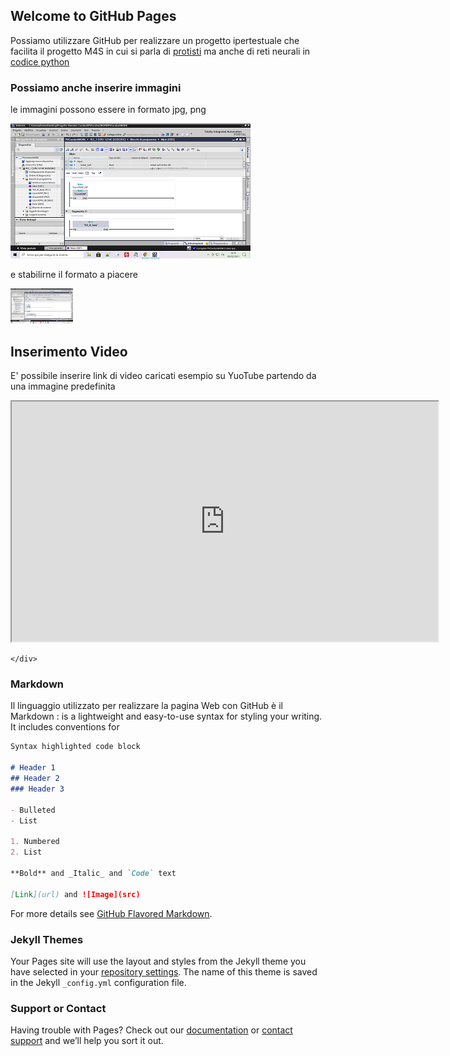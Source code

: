 ## Welcome to GitHub Pages

Possiamo utilizzare GitHub per realizzare un progetto ipertestuale che facilita il progetto M4S in cui si parla di [protisti](https://it.wikipedia.org/wiki/Protista) ma anche di reti neurali in [codice python](https://github.com/alberto-del-carlo/alberto-del-carlo.github.io/blob/main/object_detection_demo_ssd_async.py)

### Possiamo anche inserire immagini 
le immagini possono essere in formato jpg, png 

<img src="Immagine.png">

e stabilirne il formato a piacere

<img src="Immagine.png" width=100>

## Inserimento Video
E' possibile inserire link di video caricati esempio su YuoTube partendo da una immagine predefinita

<!DOCTYPE html>
 <html lang="it"> 

<body>
    <div class="container">
         <!-- finestra popup 3 -->
        <a href="#x" class="overlay" id="win3"></a>
        <div class="popup">
            <div class="video">
         <!-- il link you tube deve essere selezionato dal link di rete lasciando la cartella embed -->
		    <iframe width="682" height="384" src="https://www.youtube.com/embed/2P0j74Kl6sE" ></iframe>
            </div>
            <a class="close" title="Chiudere" href="modal.html" onclick = "modal.html(); return false;"></a>
        </div>
       
    </div>
</body>
</html>



### Markdown
Il linguaggio utilizzato per realizzare la pagina Web con GitHub è il Markdown : is a lightweight and easy-to-use syntax for styling your writing. It includes conventions for

```markdown
Syntax highlighted code block

# Header 1
## Header 2
### Header 3

- Bulleted
- List

1. Numbered
2. List

**Bold** and _Italic_ and `Code` text

[Link](url) and ![Image](src)
```

For more details see [GitHub Flavored Markdown](https://guides.github.com/features/mastering-markdown/).

### Jekyll Themes

Your Pages site will use the layout and styles from the Jekyll theme you have selected in your [repository settings](https://github.com/alberto-del-carlo/alberto-del-carlo.github.io/settings). The name of this theme is saved in the Jekyll `_config.yml` configuration file.

### Support or Contact

Having trouble with Pages? Check out our [documentation](https://docs.github.com/categories/github-pages-basics/) or [contact support](https://support.github.com/contact) and we’ll help you sort it out.

